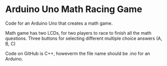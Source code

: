 # Arduino Uno Math Racing Game
Code for an Arduino Uno that creates a math game.

Math game has two LCDs, for two players to race to finish all the math questions.
Three buttons for selecting different multiple choice answers (A, B, C)

Code on GitHub is C++, howeverm the file name should be .ino for an Arduino.
